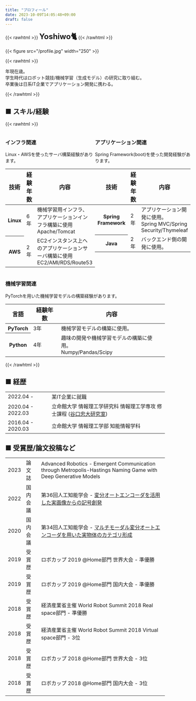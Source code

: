 ```yaml
---
title: "プロフィール"
date: 2023-10-09T14:05:48+09:00
draft: false
---
```


{{< rawhtml >}} 
<font size="5"><b>Yoshiwo🐈</b></font>
{{< /rawhtml >}}

{{< figure src="/profile.jpg" width="250" >}}

{{< rawhtml >}} 
<p>
<span id="currentYear"></span>年現在<span id="age"></span>歳。<br>
学生時代はロボット競技/機械学習（生成モデル）の研究に取り組む。<br>
卒業後は日系IT企業でアプリケーション開発に携わる。<br>
</p> 
<script type="text/javascript">
    document.getElementById('currentYear').textContent = new Date().getFullYear();
    document.getElementById("age").innerHTML = new Date().getFullYear() - 1998;
</script>
{{< /rawhtml >}}

## ■ スキル/経験

{{< rawhtml >}} 
<div style="display: flex; justify-content: space-between;">
    <div class="card">
        <div class="skill-desc">
          <h3 class="skill-desc-title">インフラ関連</h3>
          <p>Linux・AWSを使ったサーバ構築経験があります。</p>
            <table class="table-desc" >
                <thead>
                <tr>
                    <th scope="col"><font size="4">技術</font></th>
                    <th scope="col"><font size="4">経験年数</font></th>
                    <th scope="col"><font size="4">内容</font></th>
                </tr>
                </thead>
                <tbody>
                <tr>
                    <th scope="row">Linux</th>
                    <td>6年</td>
                    <td>
                    機械学習用インフラ、アプリケーションインフラ構築に使用 <br>
                    Apache/Tomcat
                    </td>
                </tr>
                <tr>
                    <th scope="row">AWS</th>
                    <td>2年</td>
                    <td>
                    EC2インスタンス上へのアプリケーションサーバ構築に使用 <br>
                    EC2/AMI/RDS/Route53
                    </td>
                </tr>
                </tbody>
            </table>
        </div>
    </div>
    <div class="card">
        <div class="skill-desc">
          <h3 class="skill-desc-title">アプリケーション関連</h3>
          <p>Spring Framework(boot)を使った開発経験があります。</p>
            <table class="table-desc">
                <thead>
                <tr>
                  <th scope="col"><font size="4">技術</font></th>
                  <th scope="col"><font size="4">経験年数</font></th>
                  <th scope="col"><font size="4">内容</font></th>
                </tr>
                </thead>
                <tbody>
                <tr>
                  <th scope="row">Spring Framework</th>
                  <td>2年</td>
                  <td>
                  アプリケーション開発に使用。<br>
                  Spring MVC/Spring Security/Thymeleaf
                  </td>
                  </tr>
                <tr>
                <th scope="row">Java</th>
                <td>2年</td>
                <td>バックエンド側の開発に使用。</td>
                </tr>
                </tbody>
            </table>
        </div>
    </div>
</div>
<div class="card">
    <div class="skill-desc">
        <h3 class="skill-desc-title">機械学習関連</h3>
        <p>PyTorchを用いた機械学習モデルの構築経験があります。</p>
        <table class="table-desc">
            <thead>
            <tr>
                <th scope="col"><font size="4">言語</font></th>
                <th scope="col"><font size="4">経験年数</font></th>
                <th scope="col"><font size="4">内容</font></th>
            </tr>
            </thead>
            <tbody>
            <tr>
                <th scope="row">PyTorch</th>
                <td>3年</td>
                <td>機械学習モデルの構築に使用。</td>
            </tr>
            <tr>
                <th scope="row">Python</th>
                <td>4年</td>
                <td>
                趣味の開発や機械学習モデルの構築に使用。<br>
                Numpy/Pandas/Scipy
                </td>
            </tr>
            </tbody>
        </table>
    </div>
</div>
{{< /rawhtml >}}


## ■ 経歴

|                   |                                                                                                           |
| :---------------- | :--------------------------------------------------------------------------------------------------------  |
| 2022.04 -         | 某IT企業に就職 |
| 2020.04 - 2022.03 | 立命館大学 情報理工学研究科 情報理工学専攻 修士課程 ([谷口忠大研究室](http://www.em.ci.ritsumei.ac.jp/jp/)) |
| 2016.04 - 2020.03 | 立命館大学 情報理工学部 知能情報学科  |


## ■ 受賞歴/論文投稿など

|      |         |                                                                                                           |
| :--- | :------ |:--------------------------------------------------------------------------------------------------------  |
| 2023 | 論文誌   | Advanced Robotics - Emergent Communication through Metropolis-Hastings Naming Game with Deep Generative Models |
| 2022 | 国内会議 | 第36回人工知能学会 -  [変分オートエンコーダを活用した実画像からの記号創発](https://www.jstage.jst.go.jp/article/pjsai/JSAI2022/0/JSAI2022_3L3GS802/_article/-char/ja/) |
| 2020 | 国内会議 | 第34回人工知能学会 -  [マルチモーダル変分オートエンコーダを用いた実物体のカテゴリ形成](https://www.jstage.jst.go.jp/article/pjsai/JSAI2020/0/JSAI2020_1Q3GS1101/_article/-char/ja/)|
| 2019 | 受賞歴   | ロボカップ 2019 @Home部門 世界大会 - 準優勝                    |
| 2019 | 受賞歴   | ロボカップ 2019 @Home部門 国内大会 - 準優勝                    |
| 2018 | 受賞歴   | 経済産業省主催 World Robot Summit 2018 Real space部門 - 準優勝 |
| 2018 | 受賞歴   | 経済産業省主催 World Robot Summit 2018 Virtual space部門 - 3位 |
| 2018 | 受賞歴   | ロボカップ 2018 @Home部門 世界大会 - 3位                       |
| 2018 | 受賞歴   | ロボカップ 2018 @Home部門 国内大会 - 3位                       |